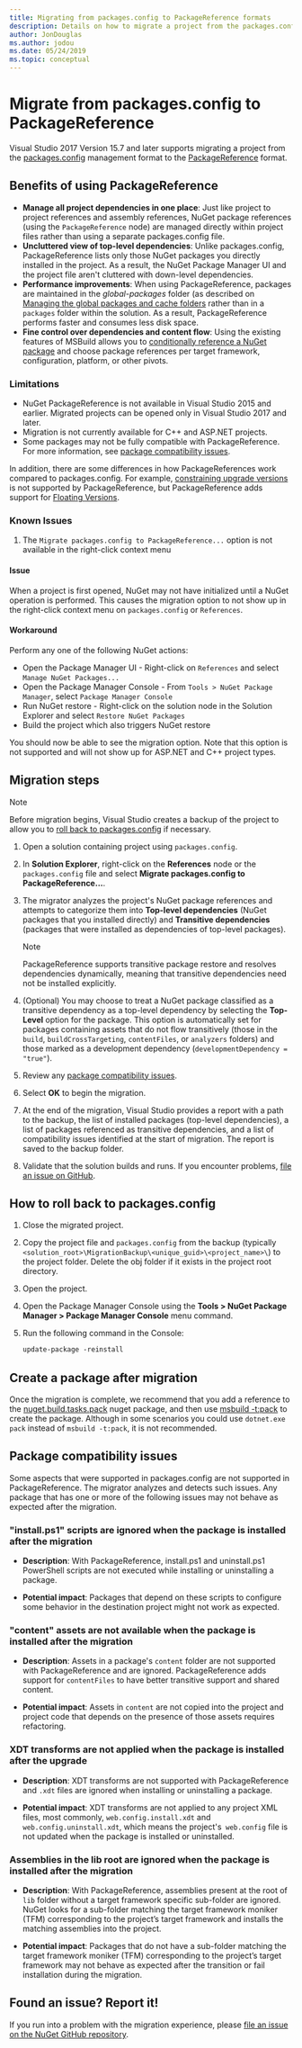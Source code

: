 ```yaml
---
title: Migrating from packages.config to PackageReference formats
description: Details on how to migrate a project from the packages.config management format to PackageReference as supported by NuGet 4.0+ and VS2017 and .NET Core 2.0
author: JonDouglas
ms.author: jodou
ms.date: 05/24/2019
ms.topic: conceptual
---
```


# Migrate from packages.config to PackageReference

Visual Studio 2017 Version 15.7 and later supports migrating a project from the [packages.config](../reference/packages-config.md) management format to the [PackageReference](../consume-packages/Package-References-in-Project-Files.md) format.

## Benefits of using PackageReference

* **Manage all project dependencies in one place**: Just like project to project references and assembly references, NuGet package references (using the `PackageReference` node) are managed directly within project files rather than using a separate packages.config file.
* **Uncluttered view of top-level dependencies**: Unlike packages.config, PackageReference lists only those NuGet packages you directly installed in the project. As a result, the NuGet Package Manager UI and the project file aren't cluttered with down-level dependencies.
* **Performance improvements**: When using PackageReference, packages are maintained in the *global-packages* folder (as described on [Managing the global packages and cache folders](../consume-packages/managing-the-global-packages-and-cache-folders.md) rather than in a `packages` folder within the solution. As a result, PackageReference performs faster and consumes less disk space.
* **Fine control over dependencies and content flow**: Using the existing features of MSBuild allows you to [conditionally reference a NuGet package](../consume-packages/Package-References-in-Project-Files.md#adding-a-packagereference-condition) and choose package references per target framework, configuration, platform, or other pivots.


### Limitations

* NuGet PackageReference is not available in Visual Studio 2015 and earlier. Migrated projects can be opened only in Visual Studio 2017 and later.
* Migration is not currently available for C++ and ASP.NET projects.
* Some packages may not be fully compatible with PackageReference. For more information, see [package compatibility issues](#package-compatibility-issues).

In addition, there are some differences in how PackageReferences work compared to packages.config. For example, [constraining upgrade versions](../consume-packages/reinstalling-and-updating-packages.md#constraining-upgrade-versions) is not supported by PackageReference, but PackageReference adds support for [Floating Versions](../consume-packages/package-references-in-project-files.md#floating-versions).

### Known Issues

1. The `Migrate packages.config to PackageReference...` option is not available in the right-click context menu 

#### Issue 
 
When a project is first opened, NuGet may not have initialized until a NuGet operation is performed. This causes the migration option to not show up in the right-click context menu on `packages.config` or `References`. 

#### Workaround 

Perform any one of the following NuGet actions: 
* Open the Package Manager UI - Right-click on `References` and select `Manage NuGet Packages...` 
* Open the Package Manager Console - From `Tools > NuGet Package Manager`, select `Package Manager Console` 
* Run NuGet restore - Right-click on the solution node in the Solution Explorer and select `Restore NuGet Packages` 
* Build the project which also triggers NuGet restore 

You should now be able to see the migration option. Note that this option is not supported and will not show up for ASP.NET and C++ project types. 

## Migration steps

> [!Note]
> Before migration begins, Visual Studio creates a backup of the project to allow you to [roll back to packages.config](#how-to-roll-back-to-packagesconfig) if necessary.

1. Open a solution containing project using `packages.config`.

1. In **Solution Explorer**, right-click on the **References** node or the `packages.config` file and select **Migrate packages.config to PackageReference...**.

1. The migrator analyzes the project's NuGet package references and attempts to categorize them into **Top-level dependencies** (NuGet packages that you installed directly) and **Transitive dependencies** (packages that were installed as dependencies of top-level packages).

   > [!Note]
   > PackageReference supports transitive package restore and resolves dependencies dynamically, meaning that transitive dependencies need not be installed explicitly.

1. (Optional) You may choose to treat a NuGet package classified as a transitive dependency as a top-level dependency by selecting the **Top-Level** option for the package. This option is automatically set for packages containing assets that do not flow transitively (those in the `build`, `buildCrossTargeting`, `contentFiles`, or `analyzers` folders) and those marked as a development dependency (`developmentDependency = "true"`).

1. Review any [package compatibility issues](#package-compatibility-issues).

1. Select **OK** to begin the migration.

1. At the end of the migration, Visual Studio provides a report with a path to the backup, the list of installed packages (top-level dependencies), a list of packages referenced as transitive dependencies, and a list of compatibility issues identified at the start of migration. The report is saved to the backup folder.

1. Validate that the solution builds and runs. If you encounter problems, [file an issue on GitHub](https://github.com/NuGet/Home/issues/).

## How to roll back to packages.config

1. Close the migrated project.

1. Copy the project file and `packages.config` from the backup (typically `<solution_root>\MigrationBackup\<unique_guid>\<project_name>\`) to the project folder. Delete the obj folder if it exists in the project root directory.

1. Open the project.

1. Open the Package Manager Console using the **Tools > NuGet Package Manager > Package Manager Console** menu command.

1. Run the following command in the Console:

   ```ps
   update-package -reinstall
   ```

## Create a package after migration

Once the migration is complete, we recommend that you add a reference to the [nuget.build.tasks.pack](https://www.nuget.org/packages/nuget.build.tasks.pack) nuget package, and then use [msbuild -t:pack](../reference/msbuild-targets.md#pack-target) to create the package. Although in some scenarios you could use `dotnet.exe pack` instead of `msbuild -t:pack`, it is not recommended.

## Package compatibility issues

Some aspects that were supported in packages.config are not supported in PackageReference. The migrator analyzes and detects such issues. Any package that has one or more of the following issues may not behave as expected after the migration.

### "install.ps1" scripts are ignored when the package is installed after the migration

* **Description**: With PackageReference, install.ps1 and uninstall.ps1 PowerShell scripts are not executed while installing or uninstalling a package.

* **Potential impact**: Packages that depend on these scripts to configure some behavior in the destination project might not work as expected.

### "content" assets are not available when the package is installed after the migration

* **Description**: Assets in a package's `content` folder are not supported with PackageReference and are ignored. PackageReference adds support for `contentFiles` to have better transitive support and shared content.

* **Potential impact**: Assets in `content` are not copied into the project and project code that depends on the presence of those assets requires refactoring.

### XDT transforms are not applied when the package is installed after the upgrade

* **Description**: XDT transforms are not supported with PackageReference and `.xdt` files are ignored when installing or uninstalling a package.

* **Potential impact**: XDT transforms are not applied to any project XML files, most commonly, `web.config.install.xdt` and `web.config.uninstall.xdt`, which means the project's` web.config` file is not updated when the package is installed or uninstalled.

### Assemblies in the lib root are ignored when the package is installed after the migration

* **Description**: With PackageReference, assemblies present at the root of `lib` folder without a target framework specific sub-folder are ignored. NuGet looks for a sub-folder matching the target framework moniker (TFM) corresponding to the project’s target framework and installs the matching assemblies into the project.

* **Potential impact**: Packages that do not have a sub-folder matching the target framework moniker (TFM) corresponding to the project’s target framework may not behave as expected after the transition or fail installation during the migration.

## Found an issue? Report it!

If you run into a problem with the migration experience, please [file an issue on the NuGet GitHub repository](https://github.com/NuGet/Home/issues/).
